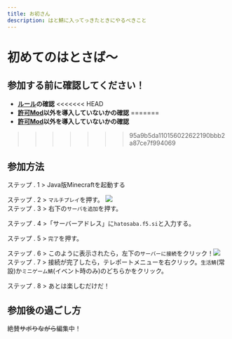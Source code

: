 ```yaml
---
title: お初さん
description: はと鯖に入ってっきたときにやるべきこと
---
```

# 初めてのはとさば～
## 参加する前に確認してください！
- **[ルール](/terms/index)の確認**
<<<<<<< HEAD
- **[許可Mod](mods)以外を導入していないかの確認**
=======
- **[許可Mod](#)以外を導入していないかの確認**
>>>>>>> 95a9b5da110156022622190bbb2a87ce7f994069
## 参加方法
ステップ . 1 > Java版Minecraftを起動する

ステップ . 2 > `マルチプレイ`を押す。
![](https://i.imgur.com/UJfPHHY.png) <br>
ステップ . 3 > 右下の`サーバを追加`を押す。

ステップ . 4 >「サーバーアドレス」に`hatosaba.f5.si`と入力する。

ステップ . 5 > `完了`を押す。

ステップ . 6 > このように表示されたら，左下の`サーバーに接続`をクリック！![](https://i.imgur.com/sQrrRwb.png) <br>
ステップ . 7 >  接続が完了したら，テレポートメニューを右クリック。`生活鯖`(常設)か`ミニゲーム鯖`(イベント時のみ)のどちらかをクリック。

ステップ . 8 > あとは楽しむだけだ！
## 参加後の過ごし方
絶賛~~サボりながら~~編集中！
